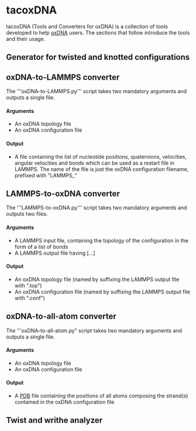 # tacoxDNA

tacoxDNA (Tools and Converters for oxDNA) is a collection of tools developed to help [oxDNA](http://dna.physics.ox.ac.uk/) users. The sections that follow introduce the tools and their usage.

## Generator for twisted and knotted configurations

## oxDNA-to-LAMMPS converter

The '''oxDNA-to-LAMMPS.py''' script takes two mandatory arguments and outputs a single file.

#### Arguments
* An oxDNA topology file
* An oxDNA configuration file

#### Output
* A file containing the list of nucleotide positions, quaternions, velocities, angular velocities and bonds which can be used as a restart file in LAMMPS. The name of the file is just the oxDNA configuration filename, prefixed with "LAMMPS_"

## LAMMPS-to-oxDNA converter

The '''LAMMPS-to-oxDNA.py''' script takes two mandatory arguments and outputs two files.

#### Arguments
* A LAMMPS input file, containing the topology of the configuration in the form of a list of bonds
* A LAMMPS output file having [...]

#### Output
* An oxDNA topology file (named by suffixing the LAMMPS output file with ".top")
* An oxDNA configuration file (named by suffixing the LAMMPS output file with ".conf")

## oxDNA-to-all-atom converter

The '''oxDNA-to-all-atom.py" script takes two mandatory arguments and outputs a single file.

#### Arguments
* An oxDNA topology file
* An oxDNA configuration file

#### Output
* A [PDB](https://www.cgl.ucsf.edu/chimera/docs/UsersGuide/tutorials/pdbintro.html) file containing the positions of all atoms composing the strand(s) contained in the oxDNA configuration file 

## Twist and writhe analyzer
